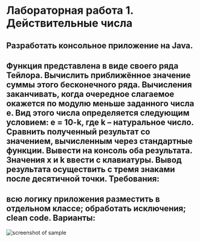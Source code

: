 Лабораторная работа 1.  Действительные числа
=================================================
Разработать консольное приложение на Java.
----------------------------------------------------
Функция представлена в виде своего ряда Тейлора. Вычислить приближённое значение суммы этого бесконечного ряда. Вычисления заканчивать, когда очередное слагаемое окажется по модулю меньше заданного числа e. Вид этого числа определяется  следующим условием:
 e = 10-k, где k – натуральное число.
Сравнить полученный результат со значением, вычисленным через стандартные функции. Вывести на консоль оба результата.
Значения x и k ввести с клавиатуры.
Вывод результата осуществить с тремя знаками после десятичной точки.
Требования: 
----------------------------------------------------------
всю логику приложения разместить в отдельном классе; обработать исключения; clean code.
Варианты:
--------------------
![screenshot of sample](https://8ad268e9-a-62cb3a1a-s-sites.googlegroups.com/site/famcsbsu/labs/programming/task1/Task1.jpg?attachauth=ANoY7crRxDxgw707TwSk09uU8Oh1bSKg2EWaP_brT7bLsnGf3N_eGkV-9pCunOAahDKCNy8rGhvJwA0PxA8TjJNUs-CXMTEoWGUvNdZT7jTELUCB1NKD1HIYndMwjDgevP1DHLO5M08lf94kvwJ9Kf6zNF_1qAbiPzZNtOmaxY31QPk69bnFw-cOkzjk5ErF74fF0YVc37AzuXOGzDPRQ3ffKKxLJsod7shOQh9yzuzh0sEz93tiCUw%3D&attredirects=0)
